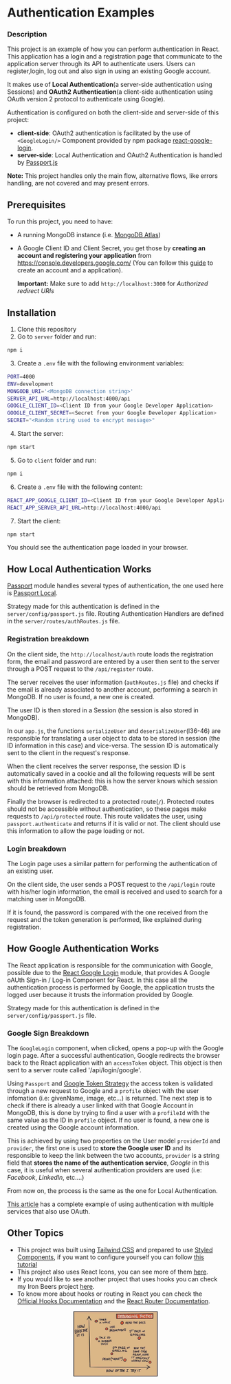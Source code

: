 # Authentication Examples

### Description

This project is an example of how you can perform authentication in React. This application has a login and a registration page that communicate to the application server through its API to authenticate users.  Users can register,login, log out and also sign in using an existing Google account.

It makes use of **Local Authentication**(a server-side authentication using Sessions) and **OAuth2 Authentication**(a client-side authentication using OAuth version 2 protocol to authenticate using Google).

Authentication is configured on both the client-side and server-side of this project:
- **client-side**:  OAuth2 authentication is facilitated by the use of `<GoogleLogin/>` Component provided by npm package [react-google-login](https://www.npmjs.com/package/react-google-login).
- **server-side**: Local Authentication and OAuth2 Authentication is handled by [Passport.js](http://www.passportjs.org/)

**Note:** This project handles only the main flow, alternative flows, like errors handling, are not covered and may present errors.

## Prerequisites

To run this project, you need to have:

- A running MongoDB instance (i.e. [MongoDB Atlas](https://www.mongodb.com/cloud/atlas))
- A Google Client ID and Client Secret, you get those by **creating an account and registering your application**  from  https://console.developers.google.com/  (You can follow this [guide](https://theonetechnologies.com/blog/post/how-to-get-google-app-client-id-and-client-secret) to create an account and a application).

  **Important:** Make sure to add `http://localhost:3000` for _Authorized redirect URIs_

## Installation

1. Clone this repository
2. Go to `server` folder and run:

```sh
npm i
```

3. Create a `.env` file with the following environment variables:

```sh
PORT=4000
ENV=development
MONGODB_URI='<MongoDB connection string>'
SERVER_API_URL=http://localhost:4000/api
GOOGLE_CLIENT_ID=<Client ID from your Google Developer Application>
GOOGLE_CLIENT_SECRET=<Secret from your Google Developer Application>
SECRET="<Random string used to encrypt message>"
```

4. Start the server:

```sh
npm start
```

5. Go to `client` folder and run:

```sh
npm i
```

6. Create a `.env` file with the following content:

```sh
REACT_APP_GOOGLE_CLIENT_ID=<Client ID from your Google Developer Application>
REACT_APP_SERVER_API_URL=http://localhost:4000/api
```

7. Start the client:

```sh
npm start
```

You should see the authentication page loaded in your browser.


## How Local Authentication Works

[Passport](http://www.passportjs.org/) module handles several types of authentication, the one used here is [Passport Local](http://www.passportjs.org/packages/passport-local/).

Strategy made for this authentication is defined in the `server/config/passport.js` file. 
Routing Authentication Handlers are defined in the `server/routes/authRoutes.js` file.

### Registration breakdown

On the client side, the `http://localhost/auth` route loads the registration form, the email and password are entered by a user then sent to the server through a POST request to the `/api/register` route.

The server receives the user information (`authRoutes.js` file) and checks if the email is already associated to another account, performing a search in MongoDB. If no user is found, a new one is created.

The user ID is then stored in a Session (the session is also stored in MongoDB).  

In our `app.js`, the functions `serializeUser` and `deserializeUser`(l36-46) are responsible for translating a user object to data to be stored in session (the ID information in this case) and vice-versa. The session ID is automatically sent to the client in the request's response.

When the client receives the server response, the session ID is automatically saved in a cookie and all the following requests will be sent with this information attached: this is how the server knows which session should be retrieved from MongoDB.

Finally the browser is redirected to a protected route(`/`). Protected routes should not be accessible without authentication, so these pages make requests to `/api/protected` route. This route validates the user, using `passport.authenticate` and returns if it is valid or not. The client should use this information to allow the page loading or not.

### Login breakdown

The Login page uses a similar pattern for performing the authentication of an existing user. 

On the client side, the user sends a POST request to the `/api/login` route with his/her login information, the email is received and used to search for a matching user in MongoDB.

If it is found, the password is compared with the one received from the request and the token generation is performed, like explained during registration.

## How Google Authentication Works

The React application is responsible for the communication with Google, possible due to the [React Google Login](https://www.npmjs.com/package/react-google-login) module, that provides A Google oAUth Sign-in / Log-in Component for React. In this case all the authentication process is performed by Google, the application trusts the logged user because it trusts the information provided by Google.

Strategy made for this authentication is defined in the `server/config/passport.js` file.

### Google Sign Breakdown

The `GoogleLogin` component, when clicked, opens a pop-up with the Google login page. After a successful authentication, Google redirects the browser back to the React application with an `accessToken` object. This object is then sent to a server route called '/api/login/google'.

Using `Passport` and [Google Token Strategy](https://www.npmjs.com/package/passport-google-token) the access token is validated through a new request to Google and a `profile` object with the user infomation (i.e: givenName, image, etc...) is returned. The next step is to check if there is already a user linked with that Google Account in MongoDB, this is done by trying to find a user with a `profileId` with the same value as the ID in `profile` object. If no user is found, a new one is created using the Google account information.

This is achieved by using two properties on the User model `providerId` and `provider`, the first one is used to **store the Google user ID** and its responsible to keep the link between the two accounts, `provider` is a string field that **stores the name of the authentication service**, _Google_ in this case, it is useful when several authentication providers are used (i.e: _Facebook_, _LinkedIn_, etc....) 

From now on, the process is the same as the one for Local Authentication.

[This article](https://medium.com/@alexanderleon/implement-social-authentication-with-react-restful-api-9b44f4714fa) has a complete example of using authentication with multiple services that also use OAuth.

## Other Topics

- This project was built using [Tailwind CSS](https://tailwindcss.com/) and prepared to use [Styled Components](https://styled-components.com/), if you want to configure yourself you can follow [this tutorial](https://www.youtube.com/watch?v=FiGmAI5e91M)
- This project also uses React Icons, you can see more of them [here](https://react-icons.github.io/react-icons/).
- If you would like to see another project that uses hooks you can check my Iron Beers project [here](https://github.com/lotofcaffeine/ironbeers-hooks).
- To know more about hooks or routing in React you can check the [Official Hooks Documentation](https://reactjs.org/docs/hooks-intro.html) and the [React Router Documentation](https://reacttraining.com/react-router/web/guides/quick-start).

<p align="center">
   <img src=".github/loop.JPG" width="200"/>
</p>
